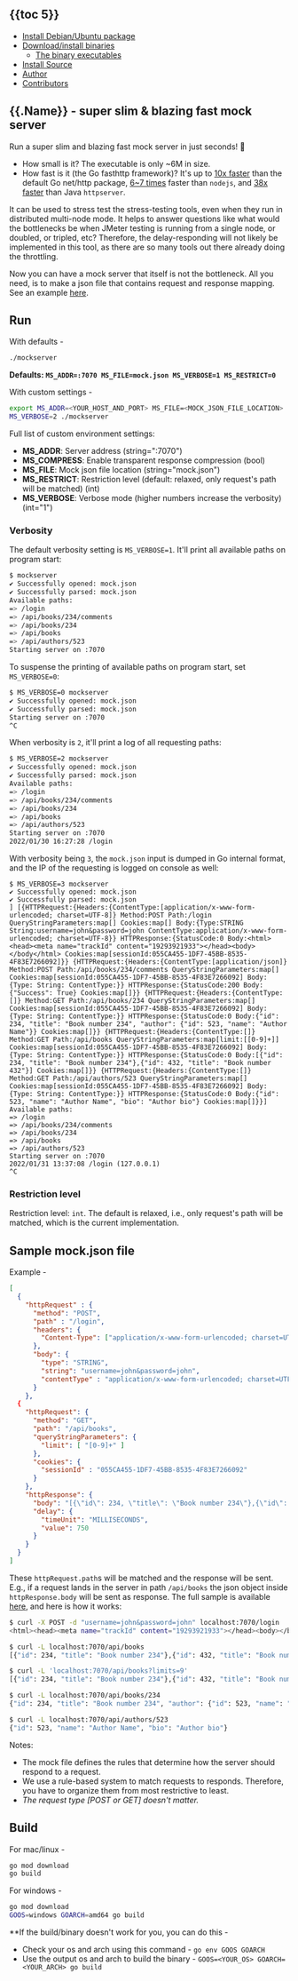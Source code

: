 ## {{toc 5}}
- [Install Debian/Ubuntu package](#install-debianubuntu-package)
- [Download/install binaries](#downloadinstall-binaries)
  - [The binary executables](#the-binary-executables)
- [Install Source](#install-source)
- [Author](#author)
- [Contributors](#contributors-)

## {{.Name}} - super slim & blazing fast mock server

Run a super slim and blazing fast mock server in just seconds! 🚀

- How small is it? The executable is only ~6M in size.
- How fast is it (the Go fasthttp framework)? It's up to [10x faster](https://golangrepo.com/repo/valyala-fasthttp-go-network) than the default Go net/http package, [6~7 times](https://www.techempower.com/benchmarks/#section=data-r19&hw=ph&test=plaintext) faster than `nodejs`, and [38x faster](https://www.techempower.com/benchmarks/#section=data-r19&hw=ph&test=plaintext) than Java `httpserver`.

It can be used to stress test the stress-testing tools, even when they run in distributed multi-node mode. It helps to answer questions like what would the bottlenecks be when JMeter testing is running from a single node, or doubled, or tripled, etc? Therefore, the delay-responding will not likely be implemented in this tool, as there are so many tools out there already doing the throttling.

Now you can have a mock server that itself is not the bottleneck. All you need, is to make a json file that contains request and response mapping. See an example [here](#sample-mockjson-file).

## Run
With defaults - 
```bash
./mockserver
```
**Defaults: `MS_ADDR=:7070 MS_FILE=mock.json MS_VERBOSE=1 MS_RESTRICT=0`**


With custom settings - 
```bash
export MS_ADDR=<YOUR_HOST_AND_PORT> MS_FILE=<MOCK_JSON_FILE_LOCATION>
MS_VERBOSE=2 ./mockserver
```

Full list of custom environment settings:

- **MS_ADDR**: Server address (string=":7070")
- **MS_COMPRESS**: Enable transparent response compression (bool)
- **MS_FILE**: Mock json file location (string="mock.json")
- **MS_RESTRICT**: Restriction level (default: relaxed, only request's path will be matched) (int)
- **MS_VERBOSE**: Verbose mode (higher numbers increase the verbosity) (int="1")

### Verbosity

The default verbosity setting is `MS_VERBOSE=1`. It'll print all available paths on program start:

``` bash
$ mockserver
✔ Successfully opened: mock.json
✔ Successfully parsed: mock.json
Available paths: 
=> /login
=> /api/books/234/comments
=> /api/books/234
=> /api/books
=> /api/authors/523
Starting server on :7070
```

To suspense the printing of available paths on program start, set `MS_VERBOSE=0`:

``` bash
$ MS_VERBOSE=0 mockserver
✔ Successfully opened: mock.json
✔ Successfully parsed: mock.json
Starting server on :7070
^C
```

When verbosity is `2`, it'll print a log of all requesting paths:

``` bash
$ MS_VERBOSE=2 mockserver
✔ Successfully opened: mock.json
✔ Successfully parsed: mock.json
Available paths: 
=> /login
=> /api/books/234/comments
=> /api/books/234
=> /api/books
=> /api/authors/523
Starting server on :7070
2022/01/30 16:27:28 /login
```

With verbosity being `3`, the `mock.json` input is dumped in Go internal format, and the IP of the requesting is logged on console as well:

```shell
$ MS_VERBOSE=3 mockserver
✔ Successfully opened: mock.json
✔ Successfully parsed: mock.json
] [{HTTPRequest:{Headers:{ContentType:[application/x-www-form-urlencoded; charset=UTF-8]} Method:POST Path:/login QueryStringParameters:map[] Cookies:map[] Body:{Type:STRING String:username=john&password=john ContentType:application/x-www-form-urlencoded; charset=UTF-8}} HTTPResponse:{StatusCode:0 Body:<html><head><meta name="trackId" content="19293921933"></head><body></body</html> Cookies:map[sessionId:055CA455-1DF7-45BB-8535-4F83E7266092]}} {HTTPRequest:{Headers:{ContentType:[application/json]} Method:POST Path:/api/books/234/comments QueryStringParameters:map[] Cookies:map[sessionId:055CA455-1DF7-45BB-8535-4F83E7266092] Body:{Type: String: ContentType:}} HTTPResponse:{StatusCode:200 Body:{"Success": True} Cookies:map[]}} {HTTPRequest:{Headers:{ContentType:[]} Method:GET Path:/api/books/234 QueryStringParameters:map[] Cookies:map[sessionId:055CA455-1DF7-45BB-8535-4F83E7266092] Body:{Type: String: ContentType:}} HTTPResponse:{StatusCode:0 Body:{"id": 234, "title": "Book number 234", "author": {"id": 523, "name": "Author Name"}} Cookies:map[]}} {HTTPRequest:{Headers:{ContentType:[]} Method:GET Path:/api/books QueryStringParameters:map[limit:[[0-9]+]] Cookies:map[sessionId:055CA455-1DF7-45BB-8535-4F83E7266092] Body:{Type: String: ContentType:}} HTTPResponse:{StatusCode:0 Body:[{"id": 234, "title": "Book number 234"},{"id": 432, "title": "Book number 432"}] Cookies:map[]}} {HTTPRequest:{Headers:{ContentType:[]} Method:GET Path:/api/authors/523 QueryStringParameters:map[] Cookies:map[sessionId:055CA455-1DF7-45BB-8535-4F83E7266092] Body:{Type: String: ContentType:}} HTTPResponse:{StatusCode:0 Body:{"id": 523, "name": "Author Name", "bio": "Author bio"} Cookies:map[]}}]
Available paths: 
=> /login
=> /api/books/234/comments
=> /api/books/234
=> /api/books
=> /api/authors/523
Starting server on :7070
2022/01/31 13:37:08 /login (127.0.0.1)
^C
```

### Restriction level

Restriction level: `int`. The default is relaxed, i.e., only request's path will be matched, which is the current implementation.


## Sample mock.json file


Example - 
```json
[
  {
    "httpRequest" : {
      "method": "POST",
      "path" : "/login",
      "headers": {
        "Content-Type": ["application/x-www-form-urlencoded; charset=UTF-8"]
      },
      "body": {
        "type": "STRING",
        "string": "username=john&password=john",
        "contentType" : "application/x-www-form-urlencoded; charset=UTF-8"
      }
    },
  {
    "httpRequest": {
      "method": "GET",
      "path": "/api/books",
      "queryStringParameters": {
        "limit": [ "[0-9]+" ]
      },
      "cookies": {
        "sessionId" : "055CA455-1DF7-45BB-8535-4F83E7266092"
      }
    },
    "httpResponse": {
      "body": "[{\"id\": 234, \"title\": \"Book number 234\"},{\"id\": 432, \"title\": \"Book number 432\"}]",
      "delay": {
        "timeUnit": "MILLISECONDS",
        "value": 750
      }
    }
  }
]
```

These `httpRequest.path`s will be matched and the response will be sent. E.g., if a request lands in the server in path `/api/books` the json object inside `httpResponse.body` will be sent as response. The full sample is available [here](https://github.com/AntonioSun/mockserver/blob/main/mock.json), and here is how it works:

``` sh
$ curl -X POST -d "username=john&password=john" localhost:7070/login
<html><head><meta name="trackId" content="19293921933"></head><body></body</html>

$ curl -L localhost:7070/api/books
[{"id": 234, "title": "Book number 234"},{"id": 432, "title": "Book number 432"}]

$ curl -L 'localhost:7070/api/books?limits=9'
[{"id": 234, "title": "Book number 234"},{"id": 432, "title": "Book number 432"}]

$ curl -L localhost:7070/api/books/234
{"id": 234, "title": "Book number 234", "author": {"id": 523, "name": "Author Name"}}

$ curl -L localhost:7070/api/authors/523
{"id": 523, "name": "Author Name", "bio": "Author bio"}
```

Notes:

- The mock file defines the rules that determine how the server should respond to a request.
- We use a rule-based system to match requests to responds. Therefore, you have to organize them from most restrictive to least. 
- *The request type [POST or GET] doesn't matter.*

## Build
For mac/linux - 
```bash
go mod download
go build
```

For windows -
```bash
go mod download
GOOS=windows GOARCH=amd64 go build 
```

**If the build/binary doesn't work for you, you can do this -

- Check your os and arch using this command - `go env GOOS GOARCH`
- Use the output os and arch to build the binary - `GOOS=<YOUR_OS> GOARCH=<YOUR_ARCH> go build`
